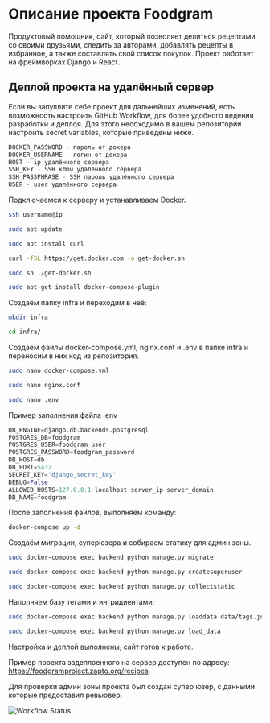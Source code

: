 # Описание проекта Foodgram
Продуктовый помощник, сайт, который позволяет делиться рецептами со своими друзьями, 
следить за авторами, добавлять рецепты в избранное, а также составлять свой список покупок.
Проект работает на фреймворках Django и React.

## Деплой проекта на удалённый сервер

Если вы запуллите себе проект для дальнейших изменений, есть возможность настроить GitHub Workflow, для более удобного ведения разработки и деплоя.
Для этого необходимо в вашем репозитории настроить secret variables, которые приведены ниже.

```bash
DOCKER_PASSWORD - пароль от докера
DOCKER_USERNAME - логин от докера
HOST - ip удалённого сервера
SSH_KEY - SSH ключ удалённого сервера
SSH_PASSPHRASE - SSH пароль удалённого сервера
USER - user удалённого сервера
```

Подключаемся к серверу и устанавливаем Docker.

```bash
ssh username@ip
```

```bash
sudo apt update
```

```bash
sudo apt install curl
```

```bash
curl -fSL https://get.docker.com -o get-docker.sh
```

```bash
sudo sh ./get-docker.sh
```

```bash
sudo apt-get install docker-compose-plugin 
```

Создаём папку infra и переходим в неё:

```bash
mkdir infra
```

```bash
cd infra/
```

Создаём файлы docker-compose.yml, nginx.conf и .env в папке infra и переносим в них код из репозитория.

```bash
sudo nano docker-compose.yml
```

```bash
sudo nano nginx.conf
```

```bash
sudo nano .env
```

Пример заполнения файла .env

```python
DB_ENGINE=django.db.backends.postgresql
POSTGRES_DB=foodgram
POSTGRES_USER=foodgram_user
POSTGRES_PASSWORD=foodgram_password
DB_HOST=db
DB_PORT=5432
SECRET_KEY='django_secret_key'
DEBUG=False
ALLOWED_HOSTS=127.0.0.1 localhost server_ip server_domain
DB_NAME=foodgram
```

После заполнения файлов, выполняем команду:

```bash
docker-compose up -d
```
Создаём миграции, суперюзера и собираем статику для админ зоны.

```bash
sudo docker-compose exec backend python manage.py migrate
```

```bash
sudo docker-compose exec backend python manage.py createsuperuser
```

```bash
sudo docker-compose exec backend python manage.py collectstatic
```

Наполняем базу тегами и ингридиентами:

```bash
sudo docker-compose exec backend python manage.py loaddata data/tags.json --app recipes.tag
```

```bash
sudo docker-compose exec backend python manage.py load_data
```

Настройка и деплой выполнены, сайт готов к работе.


Пример проекта задеплоенного на сервер доступен по адресу:
https://foodgramproject.zapto.org/recipes

Для проверки админ зоны проекта был создан супер юзер, с данными которые предоставил ревьювер.

![Workflow Status](https://github.com/ripkrul/foodgram-project-react/actions/workflows/main.yml/badge.svg?branch=master&event=push)